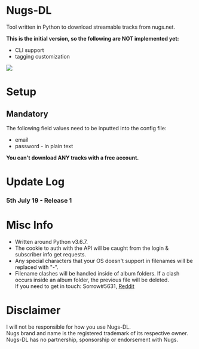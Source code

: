 # Nugs-DL
Tool written in Python to download streamable tracks from nugs.net.

**This is the initial version, so the following are NOT implemented yet:**
- CLI support    
- tagging customization    

![](https://thoas.feralhosting.com/sorrow/Nugs-DL/ss01.jpg)

# Setup
## Mandatory ##
The following field values need to be inputted into the config file:
- email
- password - in plain text

**You can't download ANY tracks with a free account.**

# Update Log #
### 5th July 19 - Release 1 ###

# Misc Info
- Written around Python v3.6.7.    
- The cookie to auth with the API will be caught from the login & subscriber info get requests.    
- Any special characters that your OS doesn't support in filenames will be replaced with "-".    
- Filename clashes will be handled inside of album folders. If a clash occurs inside an album folder, the previous file will be deleted.     
If you need to get in touch: Sorrow#5631, [Reddit](https://www.reddit.com/user/Sorrow446)

# Disclaimer
I will not be responsible for how you use Nugs-DL.    
Nugs brand and name is the registered trademark of its respective owner.    
Nugs-DL has no partnership, sponsorship or endorsement with Nugs.    
